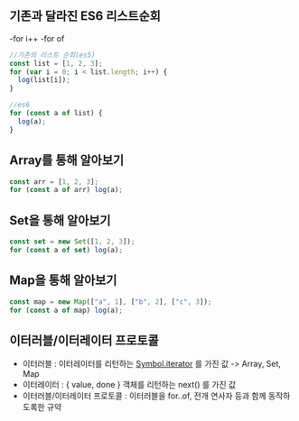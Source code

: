 ## 기존과 달라진 ES6 리스트순회

-for i++
-for of

```javascript
//기존의 리스트 순회(es5)
const list = [1, 2, 3];
for (var i = 0; i < list.length; i++) {
  log(list[i]);
}

//es6
for (const a of list) {
  log(a);
}
```

## Array를 통해 알아보기

```javascript
const arr = [1, 2, 3];
for (const a of arr) log(a);
```

## Set을 통해 알아보기

```javascript
const set = new Set([1, 2, 3]);
for (const a of set) log(a);
```

## Map을 통해 알아보기

```javascript
const map = new Map(["a", 1], ["b", 2], ["c", 3]);
for (const a of map) log(a);
```

## 이터러블/이터레이터 프로토콜

- 이터러블 : 이터레이터를 리턴하는 [Symbol.iterator]() 를 가진 값 -> Array, Set, Map
- 이터레이터 : { value, done } 객체를 리턴하는 next() 를 가진 값
- 이터러블/이터레이터 프로토콜 : 이터러블을 for..of, 전개 연사자 등과 함께 동작하도록한 규약
